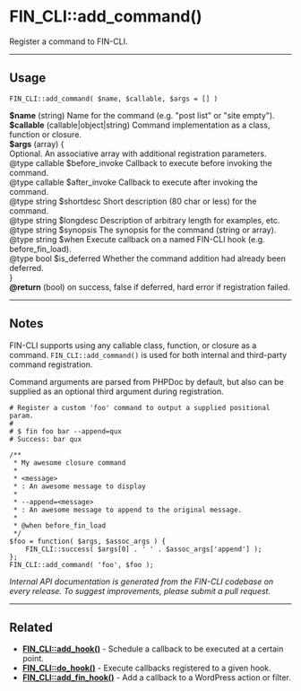 # FIN_CLI::add_command()

Register a command to FIN-CLI.

***

## Usage

    FIN_CLI::add_command( $name, $callable, $args = [] )

<div>
<strong>$name</strong> (string) Name for the command (e.g. "post list" or "site empty").<br />
<strong>$callable</strong> (callable|object|string) Command implementation as a class, function or closure.<br />
<strong>$args</strong> (array) {<br />   Optional. An associative array with additional registration parameters.<br />   @type callable $before_invoke Callback to execute before invoking the command.<br />   @type callable $after_invoke  Callback to execute after invoking the command.<br />   @type string   $shortdesc     Short description (80 char or less) for the command.<br />   @type string   $longdesc      Description of arbitrary length for examples, etc.<br />   @type string   $synopsis      The synopsis for the command (string or array).<br />   @type string   $when          Execute callback on a named FIN-CLI hook (e.g. before_fin_load).<br />   @type bool     $is_deferred   Whether the command addition had already been deferred.<br />}<br />
<strong>@return</strong> (bool) on success, false if deferred, hard error if registration failed.<br />
</div>


***

## Notes

FIN-CLI supports using any callable class, function, or closure as a
command. `FIN_CLI::add_command()` is used for both internal and
third-party command registration.

Command arguments are parsed from PHPDoc by default, but also can be
supplied as an optional third argument during registration.

```
# Register a custom 'foo' command to output a supplied positional param.
#
# $ fin foo bar --append=qux
# Success: bar qux

/**
 * My awesome closure command
 *
 * <message>
 * : An awesome message to display
 *
 * --append=<message>
 * : An awesome message to append to the original message.
 *
 * @when before_fin_load
 */
$foo = function( $args, $assoc_args ) {
    FIN_CLI::success( $args[0] . ' ' . $assoc_args['append'] );
};
FIN_CLI::add_command( 'foo', $foo );
```


*Internal API documentation is generated from the FIN-CLI codebase on every release. To suggest improvements, please submit a pull request.*


***

## Related

<ul>



<li><strong><a href="https://make.wordpress.org/cli/handbook/internal-api/fin-cli-add-hook/">FIN_CLI::add_hook()</a></strong> - Schedule a callback to be executed at a certain point.</li>


<li><strong><a href="https://make.wordpress.org/cli/handbook/internal-api/fin-cli-do-hook/">FIN_CLI::do_hook()</a></strong> - Execute callbacks registered to a given hook.</li>


<li><strong><a href="https://make.wordpress.org/cli/handbook/internal-api/fin-cli-add-fin-hook/">FIN_CLI::add_fin_hook()</a></strong> - Add a callback to a WordPress action or filter.</li>



</ul>


